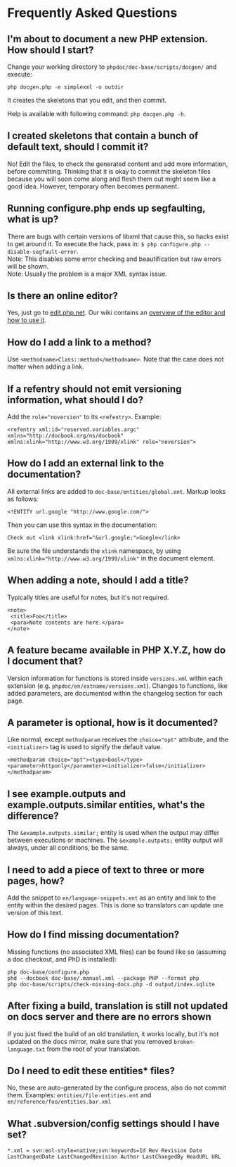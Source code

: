 # Frequently Asked Questions

## I'm about to document a new PHP extension. How should I start?
Change your working directory to `phpdoc/doc-base/scripts/docgen/` and execute:
```
php docgen.php -e simplexml -o outdir
```

It creates the skeletons that you edit, and then commit.

Help is available with following command: `php docgen.php -h`.

## I created skeletons that contain a bunch of default text, should I commit it?
No! Edit the files, to check the generated content and add more information,
before committing. Thinking that it is okay to commit the skeleton files because
you will soon come along and flesh them out might seem like a good idea. However,
temporary often becomes permanent.

## Running configure.php ends up segfaulting, what is up?
There are bugs with certain versions of libxml that cause this, so hacks exist to get around it.
To execute the hack, pass in: `$ php configure.php --disable-segfault-error`.  
Note: This disables some error checking and beautification but raw errors will be shown.  
Note: Usually the problem is a major XML syntax issue.

## Is there an online editor?
Yes, just go to [edit.php.net][editor]. Our wiki contains an [overview of the editor and how to use it][editor-tutorial].

## How do I add a link to a method?
Use `<methodname>Class::method</methodname>`. Note that the case does not matter when adding a link.

## If a refentry should not emit versioning information, what should I do?
Add the `role="noversion"` to its `<refentry>`. Example:
```
<refentry xml:id="reserved.variables.argc" xmlns="http://docbook.org/ns/docbook" xmlns:xlink="http://www.w3.org/1999/xlink" role="noversion">
```

## How do I add an external link to the documentation?
All external links are added to `doc-base/entities/global.ent`. Markup looks as follows:
```
<!ENTITY url.google "http://www.google.com/">
```
Then you can use this syntax in the documentation:
```
Check out <link xlink:href="&url.google;">Google</link>
```
Be sure the file understands the `xlink` namespace, by using `xmlns:xlink="http://www.w3.org/1999/xlink"` in the document element.

## When adding a note, should I add a title?
Typically titles are useful for notes, but it's not required.
```
<note>
 <title>Foo</title>
 <para>Note contents are here.</para>
</note>
```

## A feature became available in PHP X.Y.Z, how do I document that?
Version information for functions is stored inside `versions.xml` within
each extension (e.g. `phpdoc/en/extname/versions.xml`). Changes to functions,
like added parameters, are documented within the changelog section for each page.

## A parameter is optional, how is it documented?
Like normal, except `methodparam` receives the `choice="opt"` attribute, and
the `<initializer>` tag is used to signify the default value.
```
<methodparam choice="opt"><type>bool</type><parameter>httponly</parameter><initializer>false</initializer></methodparam>
```

## I see example.outputs and example.outputs.similar entities, what's the difference?
The `&example.outputs.similar;` entity is used when the output may differ between executions or machines.
The `&example.outputs;` entity output will always, under all conditions, be the same.

## I need to add a piece of text to three or more pages, how?
Add the snippet to `en/language-snippets.ent` as an entity and link to the entity within the desired pages.
This is done so translators can update one version of this text.

## How do I find missing documentation?
Missing functions (no associated XML files) can be found like so (assuming a doc checkout, and PhD is installed):
```
php doc-base/configure.php
phd --docbook doc-base/.manual.xml --package PHP --format php
php doc-base/scripts/check-missing-docs.php -d output/index.sqlite
```

## After fixing a build, translation is still not updated on docs server and there are no errors shown
If you just fixed the build of an old translation, it works locally, but it's not updated on the docs
mirror, make sure that you removed `broken-language.txt` from the root of your translation.

## Do I need to edit these entities* files?
No, these are auto-generated by the configure process, also do not commit them.
Examples: `entities/file-entities.ent` and `en/reference/foo/entities.bar.xml`

## What .subversion/config settings should I have set?
```
*.xml = svn:eol-style=native;svn:keywords=Id Rev Revision Date LastChangedDate LastChangedRevision Author LastChangedBy HeadURL URL
```

[editor]: https://edit.php.net
[editor-tutorial]: https://wiki.php.net/doc/editor

